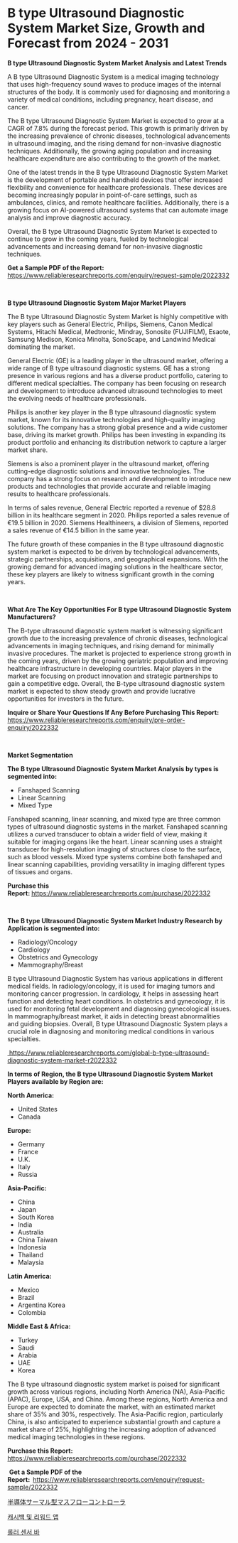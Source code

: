 <p><h1>B type Ultrasound Diagnostic System Market Size, Growth and Forecast from 2024 - 2031</h1></p><p><strong>B type Ultrasound Diagnostic System Market Analysis and Latest Trends</strong></p>
<p><p>A B type Ultrasound Diagnostic System is a medical imaging technology that uses high-frequency sound waves to produce images of the internal structures of the body. It is commonly used for diagnosing and monitoring a variety of medical conditions, including pregnancy, heart disease, and cancer.</p><p>The B type Ultrasound Diagnostic System Market is expected to grow at a CAGR of 7.8% during the forecast period. This growth is primarily driven by the increasing prevalence of chronic diseases, technological advancements in ultrasound imaging, and the rising demand for non-invasive diagnostic techniques. Additionally, the growing aging population and increasing healthcare expenditure are also contributing to the growth of the market.</p><p>One of the latest trends in the B type Ultrasound Diagnostic System Market is the development of portable and handheld devices that offer increased flexibility and convenience for healthcare professionals. These devices are becoming increasingly popular in point-of-care settings, such as ambulances, clinics, and remote healthcare facilities. Additionally, there is a growing focus on AI-powered ultrasound systems that can automate image analysis and improve diagnostic accuracy.</p><p>Overall, the B type Ultrasound Diagnostic System Market is expected to continue to grow in the coming years, fueled by technological advancements and increasing demand for non-invasive diagnostic techniques.</p></p>
<p><strong>Get a Sample PDF of the Report:&nbsp;</strong> <a href="https://www.reliableresearchreports.com/enquiry/request-sample/2022332">https://www.reliableresearchreports.com/enquiry/request-sample/2022332</a></p>
<p>&nbsp;</p>
<p><strong>B type Ultrasound Diagnostic System Major Market Players</strong></p>
<p><p>The B type Ultrasound Diagnostic System Market is highly competitive with key players such as General Electric, Philips, Siemens, Canon Medical Systems, Hitachi Medical, Medtronic, Mindray, Sonosite (FUJIFILM), Esaote, Samsung Medison, Konica Minolta, SonoScape, and Landwind Medical dominating the market.</p><p>General Electric (GE) is a leading player in the ultrasound market, offering a wide range of B type ultrasound diagnostic systems. GE has a strong presence in various regions and has a diverse product portfolio, catering to different medical specialties. The company has been focusing on research and development to introduce advanced ultrasound technologies to meet the evolving needs of healthcare professionals.</p><p>Philips is another key player in the B type ultrasound diagnostic system market, known for its innovative technologies and high-quality imaging solutions. The company has a strong global presence and a wide customer base, driving its market growth. Philips has been investing in expanding its product portfolio and enhancing its distribution network to capture a larger market share.</p><p>Siemens is also a prominent player in the ultrasound market, offering cutting-edge diagnostic solutions and innovative technologies. The company has a strong focus on research and development to introduce new products and technologies that provide accurate and reliable imaging results to healthcare professionals.</p><p>In terms of sales revenue, General Electric reported a revenue of $28.8 billion in its healthcare segment in 2020. Philips reported a sales revenue of €19.5 billion in 2020. Siemens Healthineers, a division of Siemens, reported a sales revenue of €14.5 billion in the same year.</p><p>The future growth of these companies in the B type ultrasound diagnostic system market is expected to be driven by technological advancements, strategic partnerships, acquisitions, and geographical expansions. With the growing demand for advanced imaging solutions in the healthcare sector, these key players are likely to witness significant growth in the coming years.</p></p>
<p>&nbsp;</p>
<p><strong>What Are The Key Opportunities For B type Ultrasound Diagnostic System Manufacturers?</strong></p>
<p><p>The B-type ultrasound diagnostic system market is witnessing significant growth due to the increasing prevalence of chronic diseases, technological advancements in imaging techniques, and rising demand for minimally invasive procedures. The market is projected to experience strong growth in the coming years, driven by the growing geriatric population and improving healthcare infrastructure in developing countries. Major players in the market are focusing on product innovation and strategic partnerships to gain a competitive edge. Overall, the B-type ultrasound diagnostic system market is expected to show steady growth and provide lucrative opportunities for investors in the future.</p></p>
<p><strong>Inquire or Share Your Questions If Any Before Purchasing This Report:</strong> <a href="https://www.reliableresearchreports.com/enquiry/pre-order-enquiry/2022332">https://www.reliableresearchreports.com/enquiry/pre-order-enquiry/2022332</a></p>
<p>&nbsp;</p>
<p><strong>Market Segmentation</strong></p>
<p><strong>The B type Ultrasound Diagnostic System Market Analysis by types is segmented into:</strong></p>
<p><ul><li>Fanshaped Scanning</li><li>Linear Scanning</li><li>Mixed Type</li></ul></p>
<p><p>Fanshaped scanning, linear scanning, and mixed type are three common types of ultrasound diagnostic systems in the market. Fanshaped scanning utilizes a curved transducer to obtain a wider field of view, making it suitable for imaging organs like the heart. Linear scanning uses a straight transducer for high-resolution imaging of structures close to the surface, such as blood vessels. Mixed type systems combine both fanshaped and linear scanning capabilities, providing versatility in imaging different types of tissues and organs.</p></p>
<p><strong>Purchase this Report:&nbsp;</strong><a href="https://www.reliableresearchreports.com/purchase/2022332">https://www.reliableresearchreports.com/purchase/2022332</a></p>
<p>&nbsp;</p>
<p><strong>The B type Ultrasound Diagnostic System Market Industry Research by Application is segmented into:</strong></p>
<p><ul><li>Radiology/Oncology</li><li>Cardiology</li><li>Obstetrics and Gynecology</li><li>Mammography/Breast</li></ul></p>
<p><p>B type Ultrasound Diagnostic System has various applications in different medical fields. In radiology/oncology, it is used for imaging tumors and monitoring cancer progression. In cardiology, it helps in assessing heart function and detecting heart conditions. In obstetrics and gynecology, it is used for monitoring fetal development and diagnosing gynecological issues. In mammography/breast market, it aids in detecting breast abnormalities and guiding biopsies. Overall, B type Ultrasound Diagnostic System plays a crucial role in diagnosing and monitoring medical conditions in various specialties.</p></p>
<p><a href="https://www.reliableresearchreports.com/global-b-type-ultrasound-diagnostic-system-market-r2022332">&nbsp;https://www.reliableresearchreports.com/global-b-type-ultrasound-diagnostic-system-market-r2022332</a></p>
<p><strong>In terms of Region, the B type Ultrasound Diagnostic System Market Players available by Region are:</strong></p>
<p>
    <p> <strong> North America: </strong>
        <ul>
            <li>United States</li>
            <li>Canada</li>
        </ul>
        </p> 
    <p> <strong> Europe: </strong>
        <ul>
            <li>Germany</li>
            <li>France</li>
            <li>U.K.</li>
            <li>Italy</li>
            <li>Russia</li>
        </ul>
        </p> 
    <p> <strong> Asia-Pacific: </strong>
        <ul>
            <li>China</li>
            <li>Japan</li>
            <li>South Korea</li>
            <li>India</li>
            <li>Australia</li>
            <li>China Taiwan</li>
            <li>Indonesia</li>
            <li>Thailand</li>
            <li>Malaysia</li>
        </ul>
        </p> 
    <p> <strong> Latin America: </strong>
        <ul>
            <li>Mexico</li>
            <li>Brazil</li>
            <li>Argentina Korea</li>
            <li>Colombia</li>
        </ul>
        </p> 
    <p> <strong> Middle East & Africa: </strong>
        <ul>
            <li>Turkey</li>
            <li>Saudi</li>
            <li>Arabia</li>
            <li>UAE</li>
            <li>Korea</li>
        </ul>
    </p>
    </p>
<p><p>The B type ultrasound diagnostic system market is poised for significant growth across various regions, including North America (NA), Asia-Pacific (APAC), Europe, USA, and China. Among these regions, North America and Europe are expected to dominate the market, with an estimated market share of 35% and 30%, respectively. The Asia-Pacific region, particularly China, is also anticipated to experience substantial growth and capture a market share of 25%, highlighting the increasing adoption of advanced medical imaging technologies in these regions.</p></p>
<p><strong>Purchase this Report: </strong><a href="https://www.reliableresearchreports.com/purchase/2022332">https://www.reliableresearchreports.com/purchase/2022332</a></p>
<p>&nbsp;<strong>Get a Sample PDF of the Report:&nbsp;&nbsp;</strong><a href="https://www.reliableresearchreports.com/enquiry/request-sample/2022332">https://www.reliableresearchreports.com/enquiry/request-sample/2022332</a></p>
<p><strong></strong></p>
<p><p><a href="https://medium.com/@bl2501989/%E5%8D%8A%E5%B0%8E%E4%BD%93%E7%86%B1%E5%BC%8F%E8%B3%AA%E9%87%8F%E3%83%95%E3%83%AD%E3%83%BC%E3%82%B3%E3%83%B3%E3%83%88%E3%83%AD%E3%83%BC%E3%83%A9%E3%83%BC%E3%81%AE%E5%B8%82%E5%A0%B4%E3%82%B7%E3%82%A7%E3%82%A2%E3%81%A8%E5%B8%82%E5%A0%B4%E5%88%86%E6%9E%90-%E6%88%90%E9%95%B7%E3%83%88%E3%83%AC%E3%83%B3%E3%83%89%E3%81%A8%E4%BA%88%E6%B8%AC-2024%E5%B9%B4%E3%81%8B%E3%82%892031%E5%B9%B4%E3%81%BE%E3%81%A7%E3%81%AE%E6%9C%9F%E9%96%93-4ba733742f69">半導体サーマル型マスフローコントローラ</a></p><p><a href="https://medium.com/@jomosley1999/2024%EB%85%84%EB%B6%80%ED%84%B0-2031%EB%85%84%EA%B9%8C%EC%A7%80-%EC%98%88%EC%83%81%EB%90%98%EB%8A%94-%EA%B8%80%EB%A1%9C%EB%B2%8C-%EC%BA%90%EC%8B%9C%EB%B0%B1-%EB%B0%8F-%EB%A6%AC%EC%9B%8C%EB%93%9C-%EC%95%B1-%EC%8B%9C%EC%9E%A5-%EB%B2%94%EC%9C%84%EC%97%90-%EB%8C%80%ED%95%9C-%EC%B2%A0%EC%A0%80%ED%95%9C-%EB%B6%84%EC%84%9D-%EB%B0%8F-%EB%B9%A0%EB%A5%B4%EA%B2%8C-%EC%84%B1%EC%9E%A5%ED%95%98%EB%8A%94-cagr-43adc95fda1d">캐시백 및 리워드 앱</a></p><p><a href="https://medium.com/@elod.85/2024%EB%85%84%EB%B6%80%ED%84%B0-2031%EB%85%84%EA%B9%8C%EC%A7%80-%EC%97%B0%ED%8F%89%EA%B7%A0-%EC%84%B1%EC%9E%A5%EB%A5%A0%EB%A1%9C-%ED%99%95%EC%9E%A5%EB%90%98%EB%8A%94-%EB%A1%A4%EB%9F%AC-%EC%84%BC%EC%84%9C-%EB%B0%94-%EC%8B%9C%EC%9E%A5-%EA%B7%9C%EB%AA%A8%EC%97%90-%EB%8C%80%ED%95%9C-%ED%86%B5%EC%B0%B0%EB%A0%A5-d94921b6c534">롤러 센서 바</a></p></p>